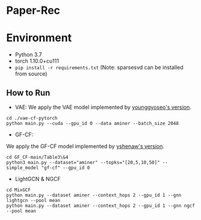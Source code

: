 # Paper-Rec

# Environment
- Python 3.7
- torch 1.10.0+cu111
- ```pip install -r requirements.txt``` (Note: sparsesvd can be installed from source)


## How to Run

* VAE:
We apply the VAE model implemented by [younggyoseo's version](https://github.com/younggyoseo/vae-cf-pytorch).

```shell
cd ./vae-cf-pytorch
python main.py --cuda --gpu_id 0 --data aminer --batch_size 2048
```

* GF-CF:

We apply the GF-CF model implemented by [yshenaw's version](https://github.com/yshenaw/GF_CF).

```shell
cd GF_CF-main/Table3\&4
python3 main.py --dataset="aminer" --topks="[20,5,10,50]" --simple_model "gf-cf" --gpu_id 0
```

* LightGCN & NGCF
```shell
cd MixGCF
python main.py --dataset aminer --context_hops 2 --gpu_id 1 --gnn lightgcn --pool mean
python main.py --dataset aminer --context_hops 2 --gpu_id 1 --gnn ngcf --pool mean
```
